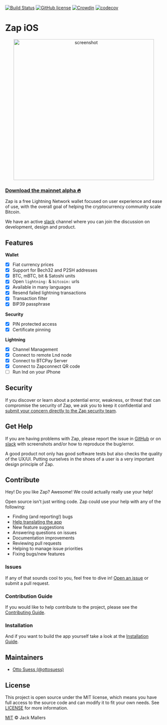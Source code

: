 [![Build Status](https://travis-ci.com/LN-Zap/zap-iOS.svg?branch=master)](https://travis-ci.com/LN-Zap/zap-iOS)
[![GitHub license](https://img.shields.io/github/license/LN-Zap/zap-iOS.svg)](LICENSE)
[![Crowdin](https://d322cqt584bo4o.cloudfront.net/zap-ios/localized.svg)](https://crowdin.com/project/zap-ios)
[![codecov](https://codecov.io/gh/LN-Zap/zap-iOS/branch/master/graph/badge.svg)](https://codecov.io/gh/LN-Zap/zap-iOS)

# Zap iOS

<p align='center'>
  <a href='https://zap.jackmallers.com'>
    <img src='https://raw.githubusercontent.com/LN-Zap/zap-iOS/master/docs/screenshot.jpg' height='450' alt='screenshot' />
  </a>
</p>

### [Download the mainnet alpha 🔥](https://testflight.apple.com/join/elC3EXAK)

Zap is a free Lightning Network wallet focused on user experience and ease of use, with the overall goal of helping the cryptocurrency community scale Bitcoin.

We have an active [slack][slack] channel where you can join the discussion on development, design and product.

## Features

**Wallet**
- [x] Fiat currency prices
- [x] Support for Bech32 and P2SH addresses
- [x] BTC, mBTC, bit & Satoshi units
- [x] Open `lightning:` & `bitcoin:` urls
- [x] Available in many languages
- [x] Resend failed lightning transactions
- [x] Transaction filter
- [x] BIP39 passphrase

**Security**
- [x] PIN protected access
- [x] Certificate pinning

**Lightning**
- [x] Channel Management
- [x] Connect to remote Lnd node
- [x] Connect to BTCPay Server
- [x] Connect to Zapconnect QR code
- [ ] Run lnd on your iPhone

## Security

If you discover or learn about a potential error, weakness, or threat that can compromise the security of Zap, we ask you to keep it confidential and [submit your concern directly to the Zap security team](mailto:jimmymowschess@gmail.com?subject=[GitHub]%20Zap%20Security).

## Get Help

If you are having problems with Zap, please report the issue in [GitHub][issues] or on [slack][slack] with screenshots and/or how to reproduce the bug/error.

A good product not only has good software tests but also checks the quality of the UX/UI. Putting ourselves in the shoes of a user is a very important design principle of Zap.

## Contribute

Hey! Do you like Zap? Awesome! We could actually really use your help!

Open source isn't just writing code. Zap could use your help with any of the following:

- Finding (and reporting!) bugs
- [Help translating the app](https://crowdin.com/project/zap-ios)
- New feature suggestions
- Answering questions on issues
- Documentation improvements
- Reviewing pull requests
- Helping to manage issue priorities
- Fixing bugs/new features

### Issues

If any of that sounds cool to you, feel free to dive in! [Open an issue][issues] or submit a pull request.

### Contribution Guide

If you would like to help contribute to the project, please see the [Contributing Guide](docs/CONTRIBUTING.md).

### Installation

And if you want to build the app yourself take a look at the [Installation Guide](docs/INSTALL.md).

## Maintainers

- [Otto Suess (@ottosuess)](https://github.com/ottosuess)

## License

This project is open source under the MIT license, which means you have full access to the source code and can modify it to fit your own needs. See [LICENSE](LICENSE) for more information.

[MIT](LICENSE) © Jack Mallers

[issues]: https://github.com/LN-Zap/zap-iOS/issues
[slack]: https://join.slack.com/t/zaphq/shared_invite/enQtMzgyNDA2NDI2Nzg0LWQ1OGMyMWI3YTdmYTQ0YTVmODg4ZmNkYjQ1MzUxNGExMGRmZWEyNTUyOGQzMzZkYTdhODE3NmQxZWZiOGFkYWI
